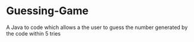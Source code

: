 # Guessing-Game
A Java to code which allows a the user to guess the number generated by the code within 5 tries
